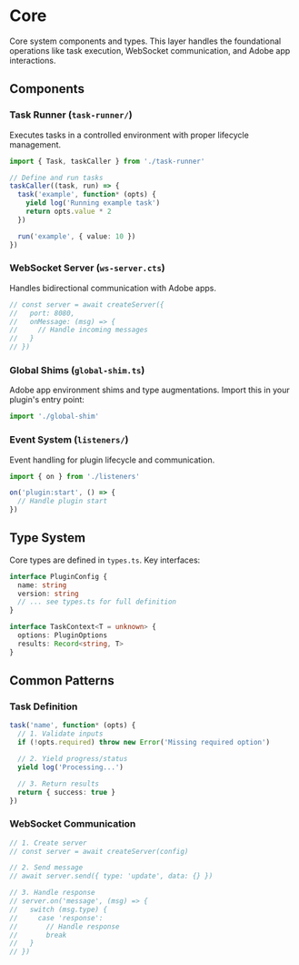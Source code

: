 # Core

Core system components and types. This layer handles the foundational operations like task execution, WebSocket communication, and Adobe app interactions.

## Components

### Task Runner (`task-runner/`)
Executes tasks in a controlled environment with proper lifecycle management.

```typescript
import { Task, taskCaller } from './task-runner'

// Define and run tasks
taskCaller((task, run) => {
  task('example', function* (opts) {
    yield log('Running example task')
    return opts.value * 2
  })

  run('example', { value: 10 })
})
```

### WebSocket Server (`ws-server.cts`)
Handles bidirectional communication with Adobe apps.

```typescript
// const server = await createServer({
//   port: 8080,
//   onMessage: (msg) => {
//     // Handle incoming messages
//   }
// })
```

### Global Shims (`global-shim.ts`)
Adobe app environment shims and type augmentations. Import this in your plugin's entry point:

```typescript
import './global-shim'
```

### Event System (`listeners/`)
Event handling for plugin lifecycle and communication.

```typescript
import { on } from './listeners'

on('plugin:start', () => {
  // Handle plugin start
})
```

## Type System

Core types are defined in `types.ts`. Key interfaces:

```typescript
interface PluginConfig {
  name: string
  version: string
  // ... see types.ts for full definition
}

interface TaskContext<T = unknown> {
  options: PluginOptions
  results: Record<string, T>
}
```

## Common Patterns

### Task Definition
```typescript
task('name', function* (opts) {
  // 1. Validate inputs
  if (!opts.required) throw new Error('Missing required option')

  // 2. Yield progress/status
  yield log('Processing...')

  // 3. Return results
  return { success: true }
})
```

### WebSocket Communication
```typescript
// 1. Create server
// const server = await createServer(config)

// 2. Send message
// await server.send({ type: 'update', data: {} })

// 3. Handle response
// server.on('message', (msg) => {
//   switch (msg.type) {
//     case 'response':
//       // Handle response
//       break
//   }
// })
```
